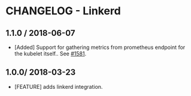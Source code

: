 # CHANGELOG - Linkerd

## 1.1.0 / 2018-06-07

* [Added] Support for gathering metrics from prometheus endpoint for the kubelet itself.. See [#1581](https://github.com/DataDog/integrations-core/pull/1581).

## 1.0.0/ 2018-03-23

* [FEATURE] adds linkerd integration.

